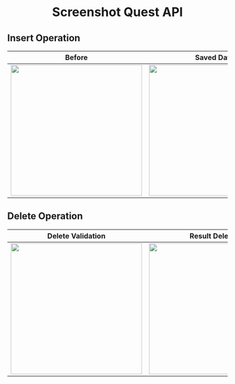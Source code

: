 # <div align="center">Screenshot Quest API</div>

## Insert Operation
| **Before** | **Saved Data** | **Result Saved** |
| --- | --- | --- |
| <img src="https://github.com/user-attachments/assets/13e6f1ff-e20c-40f8-93c1-c5bafa615e65" width="300"> | <img src="https://github.com/user-attachments/assets/1a559307-ff5c-43e5-ae1e-068afcb675f2" width="300"> | <img src="https://github.com/user-attachments/assets/8d1ecb26-1eb6-4768-8f56-20e2a28ccfc0" width="300"> |

## Delete Operation
| **Delete Validation** | **Result Deleted** |
| --- | --- |
| <img src="https://github.com/user-attachments/assets/5fd6d4d4-2c72-4dcb-98ae-541efe4c3d76" width="300"> | <img src="https://github.com/user-attachments/assets/1e88c367-8c44-4558-a072-6e97da04f917" width="300"> |
